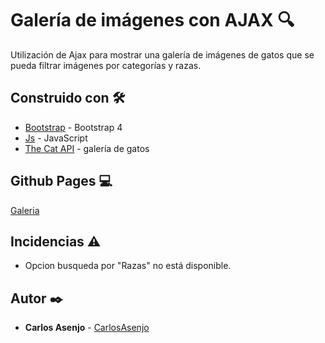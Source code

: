 # Galería de imágenes con AJAX :mag:
Utilización de Ajax para mostrar una galería de imágenes de gatos que se pueda filtrar imágenes por categorías y razas.

## Construido con 🛠️

* [Bootstrap](http://www.https://getbootstrap.com/) - Bootstrap 4
* [Js](https://www.javascript.com/) - JavaScript
* [The Cat API](https://thecatapi.com/) - galería de gatos

## Github Pages :computer:

[Galeria](https://carlosasenjo.github.io/IMG_Gallery_AJAX/)

## Incidencias :warning:

* Opcion busqueda por "Razas" no está disponible.

## Autor ✒️

* **Carlos Asenjo** - [CarlosAsenjo](https://github.com/CarlosAsenjo)
